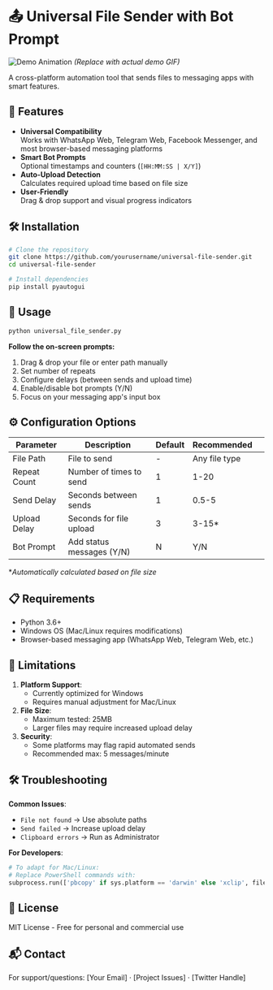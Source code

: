# 📤 Universal File Sender with Bot Prompt

![Demo Animation](https://via.placeholder.com/800x400?text=Demo+Animation+Here)
_(Replace with actual demo GIF)_

A cross-platform automation tool that sends files to messaging apps with smart features.

## 🌟 Features

- **Universal Compatibility**  
  Works with WhatsApp Web, Telegram Web, Facebook Messenger, and most browser-based messaging platforms
- **Smart Bot Prompts**  
  Optional timestamps and counters (`[HH:MM:SS | X/Y]`)
- **Auto-Upload Detection**  
  Calculates required upload time based on file size
- **User-Friendly**  
  Drag & drop support and visual progress indicators

## 🛠 Installation

```bash
# Clone the repository
git clone https://github.com/yourusername/universal-file-sender.git
cd universal-file-sender

# Install dependencies
pip install pyautogui
```

## 🚀 Usage

```bash
python universal_file_sender.py
```

**Follow the on-screen prompts:**

1. Drag & drop your file or enter path manually
2. Set number of repeats
3. Configure delays (between sends and upload time)
4. Enable/disable bot prompts (Y/N)
5. Focus on your messaging app's input box

## ⚙️ Configuration Options

| **Parameter** | **Description**           | **Default** | **Recommended** |     |
| ------------- | ------------------------- | ----------- | --------------- | --- |
| File Path     | File to send              | -           | Any file type   |
| Repeat Count  | Number of times to send   | 1           | 1-20            |
| Send Delay    | Seconds between sends     | 1           | 0.5-5           |
| Upload Delay  | Seconds for file upload   | 3           | 3-15\*          |
| Bot Prompt    | Add status messages (Y/N) | N           | Y/N             |

\*_Automatically calculated based on file size_

## 📋 Requirements

- Python 3.6+
- Windows OS (Mac/Linux requires modifications)
- Browser-based messaging app (WhatsApp Web, Telegram Web, etc.)

## 🚨 Limitations

1. **Platform Support**:
   - Currently optimized for Windows
   - Requires manual adjustment for Mac/Linux
2. **File Size**:
   - Maximum tested: 25MB
   - Larger files may require increased upload delay
3. **Security**:
   - Some platforms may flag rapid automated sends
   - Recommended max: 5 messages/minute

## 🛠️ Troubleshooting

**Common Issues**:

- `File not found` → Use absolute paths
- `Send failed` → Increase upload delay
- `Clipboard errors` → Run as Administrator

**For Developers**:

```python
# To adapt for Mac/Linux:
# Replace PowerShell commands with:
subprocess.run(['pbcopy' if sys.platform == 'darwin' else 'xclip', file_path])
```

## 📜 License

MIT License - Free for personal and commercial use

## 📬 Contact

For support/questions:
[Your Email] · [Project Issues] · [Twitter Handle]
